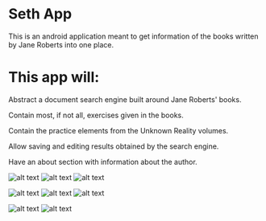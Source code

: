 # Seth App

This is an android application meant to get information of the books written by Jane Roberts
into one place.

# This app will:

Abstract a document search engine built around Jane Roberts' books.

Contain most, if not all, exercises given in the books.

Contain the practice elements from the Unknown Reality volumes.

Allow saving and editing results obtained by the search engine.

Have an about section with information about the author.


![alt text](https://github.com/creative-gestalt/seth/blob/master/screenshots/search.png) ![alt text](https://github.com/creative-gestalt/seth/blob/master/screenshots/drawer.png) ![alt text](https://github.com/creative-gestalt/seth/blob/master/screenshots/exercises.png)

![alt text](https://github.com/creative-gestalt/seth/blob/master/screenshots/directions.png) ![alt text](https://github.com/creative-gestalt/seth/blob/master/screenshots/practice.png) ![alt text](https://github.com/creative-gestalt/seth/blob/master/screenshots/saved_gray.jpg)

![alt text](https://github.com/creative-gestalt/seth/blob/master/screenshots/saved_teal.png) ![alt text](https://github.com/creative-gestalt/seth/blob/master/screenshots/saved_red.png)
